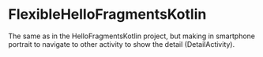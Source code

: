 # FlexibleHelloFragmentsKotlin
The same as in the HelloFragmentsKotlin project, but making in smartphone portrait to navigate to other activity to show the detail (DetailActivity).
